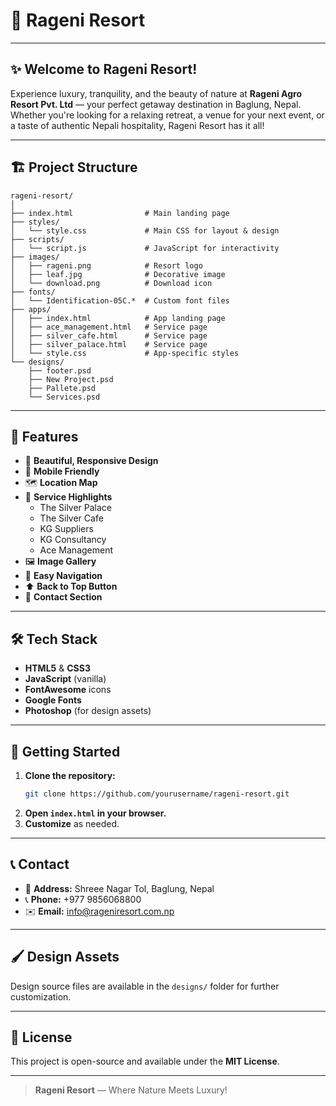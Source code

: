 # 🌿 Rageni Resort

---

## ✨ Welcome to Rageni Resort!

Experience luxury, tranquility, and the beauty of nature at **Rageni Agro Resort Pvt. Ltd** — your perfect getaway destination in Baglung, Nepal.  
Whether you're looking for a relaxing retreat, a venue for your next event, or a taste of authentic Nepali hospitality, Rageni Resort has it all!

---


## 🏗️ Project Structure

```
rageni-resort/
│
├── index.html                # Main landing page
├── styles/
│   └── style.css             # Main CSS for layout & design
├── scripts/
│   └── script.js             # JavaScript for interactivity
├── images/
│   ├── rageni.png            # Resort logo
│   ├── leaf.jpg              # Decorative image
│   └── download.png          # Download icon
├── fonts/
│   └── Identification-05C.*  # Custom font files
├── apps/
│   ├── index.html            # App landing page
│   ├── ace_management.html   # Service page
│   ├── silver_cafe.html      # Service page
│   ├── silver_palace.html    # Service page
│   └── style.css             # App-specific styles
└── designs/
    ├── footer.psd
    ├── New Project.psd
    ├── Pallete.psd
    └── Services.psd
```

---

## 🌟 Features

- 🎨 **Beautiful, Responsive Design**
- 📱 **Mobile Friendly**
- 🗺️ **Location Map**
- 🏨 **Service Highlights**
  - The Silver Palace
  - The Silver Cafe
  - KG Suppliers
  - KG Consultancy
  - Ace Management
- 🖼️ **Image Gallery**
- 🧭 **Easy Navigation**
- ⬆️ **Back to Top Button**
- 💬 **Contact Section**

---

## 🛠️ Tech Stack

- **HTML5** & **CSS3**
- **JavaScript** (vanilla)
- **FontAwesome** icons
- **Google Fonts**
- **Photoshop** (for design assets)

---

## 🚀 Getting Started

1. **Clone the repository:**
   ```sh
   git clone https://github.com/yourusername/rageni-resort.git
   ```
2. **Open `index.html` in your browser.**
3. **Customize** as needed.

---

## 📞 Contact

- 📍 **Address:** Shreee Nagar Tol, Baglung, Nepal  
- 📞 **Phone:** +977 9856068800  
- ✉️ **Email:** info@rageniresort.com.np

---

## 🖌️ Design Assets

Design source files are available in the `designs/` folder for further customization.

---

## 📝 License

This project is open-source and available under the **MIT License**.

---

> **Rageni Resort** — Where Nature Meets Luxury!
